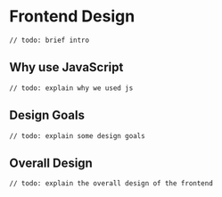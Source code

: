 # Frontend Design
`// todo: brief intro`

## Why use JavaScript
`// todo: explain why we used js`

## Design Goals
`// todo: explain some design goals`

## Overall Design
`// todo: explain the overall design of the frontend`
